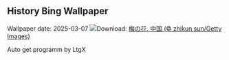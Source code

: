 ## History Bing Wallpaper
Wallpaper date: 2025-03-07
![](https://www.bing.com/th?id=OHR.PlumBlossom_JA-JP3242294823_UHD.jpg&w=1000)Download: [梅の花, 中国 (© zhikun sun/Getty Images)](https://www.bing.com/th?id=OHR.PlumBlossom_JA-JP3242294823_UHD.jpg)

Auto get programm by LtgX
